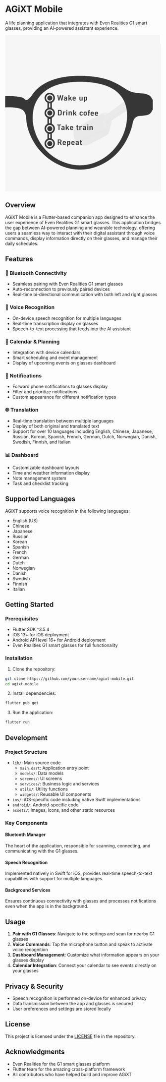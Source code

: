 # AGiXT Mobile

A life planning application that integrates with Even Realities G1 smart glasses, providing an AI-powered assistant experience.

![AGiXT Logo](assets/icons/agixt.png)

## Overview

AGiXT Mobile is a Flutter-based companion app designed to enhance the user experience of Even Realities G1 smart glasses. This application bridges the gap between AI-powered planning and wearable technology, offering users a seamless way to interact with their digital assistant through voice commands, display information directly on their glasses, and manage their daily schedules.

## Features

### 🔄 Bluetooth Connectivity
- Seamless pairing with Even Realities G1 smart glasses
- Auto-reconnection to previously paired devices
- Real-time bi-directional communication with both left and right glasses

### 🎤 Voice Recognition
- On-device speech recognition for multiple languages
- Real-time transcription display on glasses
- Speech-to-text processing that feeds into the AI assistant

### 📅 Calendar & Planning
- Integration with device calendars
- Smart scheduling and event management
- Display of upcoming events on glasses dashboard

### 📱 Notifications
- Forward phone notifications to glasses display
- Filter and prioritize notifications
- Custom appearance for different notification types

### 🌐 Translation
- Real-time translation between multiple languages
- Display of both original and translated text
- Support for over 10 languages including English, Chinese, Japanese, Russian, Korean, Spanish, French, German, Dutch, Norwegian, Danish, Swedish, Finnish, and Italian

### 📊 Dashboard
- Customizable dashboard layouts
- Time and weather information display
- Note management system
- Task and checklist tracking

## Supported Languages

AGiXT supports voice recognition in the following languages:
- English (US)
- Chinese
- Japanese
- Russian
- Korean
- Spanish
- French
- German
- Dutch
- Norwegian
- Danish
- Swedish
- Finnish
- Italian

## Getting Started

### Prerequisites
- Flutter SDK ^3.5.4
- iOS 13+ for iOS deployment
- Android API level 16+ for Android deployment
- Even Realities G1 smart glasses for full functionality

### Installation

1. Clone the repository:
```bash
git clone https://github.com/yourusername/agixt-mobile.git
cd agixt-mobile
```

2. Install dependencies:
```bash
flutter pub get
```

3. Run the application:
```bash
flutter run
```

## Development

### Project Structure
- `lib/`: Main source code
  - `main.dart`: Application entry point
  - `models/`: Data models
  - `screens/`: UI screens
  - `services/`: Business logic and services
  - `utils/`: Utility functions
  - `widgets/`: Reusable UI components
- `ios/`: iOS-specific code including native Swift implementations
- `android/`: Android-specific code
- `assets/`: Images, icons, and other static resources

### Key Components

#### Bluetooth Manager
The heart of the application, responsible for scanning, connecting, and communicating with the G1 glasses.

#### Speech Recognition
Implemented natively in Swift for iOS, provides real-time speech-to-text capabilities with support for multiple languages.

#### Background Services
Ensures continuous connectivity with glasses and processes notifications even when the app is in the background.

## Usage

1. **Pair with G1 Glasses**: Navigate to the settings and scan for nearby G1 glasses
2. **Voice Commands**: Tap the microphone button and speak to activate voice recognition
3. **Dashboard Management**: Customize what information appears on your glasses display
4. **Calendar Integration**: Connect your calendar to see events directly on your glasses

## Privacy & Security

- Speech recognition is performed on-device for enhanced privacy
- Data transmission between the app and glasses is secured
- User preferences and settings are stored locally

## License

This project is licensed under the [LICENSE](LICENSE) file in the repository.

## Acknowledgments

- Even Realities for the G1 smart glasses platform
- Flutter team for the amazing cross-platform framework
- All contributors who have helped build and improve AGiXT